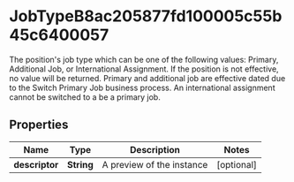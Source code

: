 

# JobTypeB8ac205877fd100005c55b45c6400057

The position's job type which can be one of the following values: Primary, Additional Job, or International Assignment. If the position is not effective, no value will be returned. Primary and additional job are effective dated due to the Switch Primary Job business process. An international assignment cannot be switched to a be a primary job.

## Properties

| Name | Type | Description | Notes |
|------------ | ------------- | ------------- | -------------|
|**descriptor** | **String** | A preview of the instance |  [optional] |



